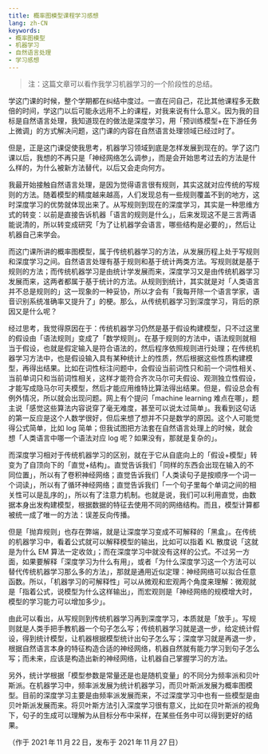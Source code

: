 ```yaml
---
title: 概率图模型课程学习感想
lang: zh-CN
keywords:
- 概率图模型
- 机器学习
- 自然语言处理
- 学习感想
---
```


> 注：这篇文章可以看作我学习机器学习的一个阶段性的总结。

学这门课的时候，整个学期都在纠结中度过。一直在问自己，花比其他课程多无数倍的时间，学这门以后可能永远用不上的课程，对我来说有什么意义。因为我的目标是自然语言处理，我知道现在的做法是深度学习，用「预训练模型+在下游任务上微调」的方式解决问题，这门课的内容在自然语言处理领域已经过时了。

但是，正是这门课促使我思考，机器学习领域到底是怎样发展到现在的。学了这门课以后，我想的不再只是「神经网络怎么调参」，而是会开始思考过去的方法是什么样的，为什么被新方法替代，以后又会走向何方。

我最开始接触自然语言处理，是因为觉得语言很有规则，其实这就对应传统的写规则的方法。随着模型的精度越来越高，人们发现总有一些规则覆盖不到的地方，这时深度学习的优势就体现出来了。从写规则到现在的深度学习，其实是一种思维方式的转变：以前是直接告诉机器「语言的规则是什么」，后来发现这不是三言两语能说清的，所以转变成研究「为了让机器学会语言，哪些结构是必要的」，然后让机器自己来学会。

而这门课所讲的概率图模型，属于传统机器学习的方法，从发展历程上处于写规则和深度学习之间。自然语言处理有基于规则和基于统计两类方法。写规则就是基于规则的方法；而传统机器学习是由统计学发展而来，深度学习又是由传统机器学习发展而来，这两者都属于基于统计的方法。从规则到统计，其实就是对「人类语言并不总是规则的」这一现象的一种妥协，所以才会有「我每开除一个语言学家，语音识别系统准确率又提升了」的梗。那么，从传统机器学习到深度学习，背后的原因又是什么呢？

经过思考，我觉得原因在于：传统机器学习仍然是基于假设构建模型，只不过这里的假设由「语法规则」变成了「数学规则」。在基于规则的方法中，语法规则就相当于假设，也就是假定输入是符合语法的，然后程序依照规则进行处理；在传统机器学习方法中，也是假设输入具有某种统计上的性质，然后根据这些性质构建模型，再得出结果。比如在词性标注问题中，会假设当前词性只和前一个词性相关、当前单词只和当前词性相关，这样才能符合齐次马尔可夫假设、观测独立性假设，才能写成隐马尔可夫模型，然后才能应用维特比算法得出结果。但是，假设总会有例外情况，所以就会出现问题。网上有个提问「machine learning 难点在哪」，题主说「感觉这些算法内容说穿了毫无难度，甚至可以说太过简单」。我看到这句话的第一反应是这个人数学很好，但后来想了想并不只是数学的原因。这个人可能觉得公式简单，比如 log 简单；但我试图把方法套在自然语言处理上的时候，就会想「人类语言中哪一个语法对应 log 呢？如果没有，那就是复杂的」。

而深度学习相对于传统机器学习的区别，就在于它从自底向上的「假设+模型」转变为了自顶向下的「直觉+结构」。直觉告诉我们「同样的东西会出现在输入的不同位置」，所以有了卷积神经网络；直觉告诉我们「人类读句子是按顺序一个词一个词读」，所以有了循环神经网络；直觉告诉我们「一个句子里每个单词之间的相关性可以是乱序的」，所以有了注意力机制。也就是说，我们可以利用直觉，由数据本身出发构建模型，根据数据的特征去使用不同的网络结构。而且，模型计算都被统一成了唯一的方法：误差反向传播。

但是「抛弃规则」也存在弊端，就是让深度学习变成不可解释的「黑盒」。在传统的机器学习中，看着公式就可以解释模型的输出，比如可以指着 KL 散度说「这就是为什么 EM 算法一定收敛」；而在深度学习中就没有这样的公式。不过另一方面，如果要解释「深度学习为什么有用」，或者「为什么深度学习这一个方法可以替代传统机器学习那么多的方法」，那就是通用近似定理：神经网络可以拟合任意函数。所以，「机器学习的可解释性」可以从微观和宏观两个角度来理解：微观就是「指着公式，说模型为什么这样输出」，而宏观则是「神经网络的规模增大时，模型的学习能力可以增加多少」。

由此可以看出，从写规则到传统机器学习再到深度学习，本质就是「放手」。写规则就是人类手把手教机器一个句子怎么写；传统机器学习就是退一步，给定统计假设，得到统计模型，让机器根据模型统计出句子怎么写；深度学习就是再退一步，根据自然语言本身的特征构造合适的神经网络，机器自然就有能力学习到句子怎么写；而未来，应该是构造出新的神经网络，让机器自己掌握学习的方法。

另外，统计学根据「模型参数是常量还是也是随机变量」的不同分为频率派和贝叶斯派。在机器学习中，频率派发展为统计机器学习，而贝叶斯派发展为概率图模型。目前的深度学习主要是由频率派发展而来，不过深度学习中也有一些模型是由贝叶斯派发展而来。将贝叶斯方法引入深度学习很有意义，比如在贝叶斯派的视角下，句子的生成可以理解为从目标分布中采样，在某些任务中可以得到更好的结果。

（作于 2021&#8239;年&#8239;11&#8239;月&#8239;22&#8239;日，发布于 2021&#8239;年&#8239;11&#8239;月&#8239;27&#8239;日）
